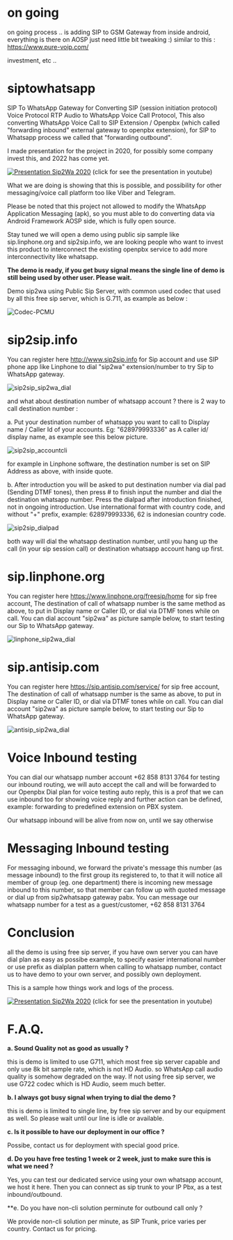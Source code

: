 # on going

on going process .. is adding SIP to GSM Gateway from inside android, everything is there on AOSP just need little bit tweaking :) similar to this : https://www.pure-voip.com/

investment, etc .. 


# siptowhatsapp
SIP To WhatsApp Gateway for Converting SIP (session initiation protocol) Voice Protocol RTP Audio to WhatsApp Voice Call Protocol,
This also converting WhatsApp Voice Call to SIP Extension / Openpbx (which called "forwarding inbound" external gateway to openpbx extension), for SIP to Whatsapp process we called that "forwarding outbound".

I made presentation for the project in 2020, for possibly some company invest this, and 2022 has come yet.

[![Presentation Sip2Wa 2020](https://img.youtube.com/vi/_dznZM47sLs/0.jpg)](https://www.youtube.com/watch?v=_dznZM47sLs)
(click for see the presentation in youtube)

What we are doing is showing that this is possible, and possibility for other messaging/voice call platform too like Viber and Telegram.

Please be noted that this project not allowed to modify the WhatsApp Application Messaging (apk), so you must able to do converting data via Android Framework AOSP side, which is fully open source.

Stay tuned we will open a demo using public sip sample like sip.linphone.org and sip2sip.info, we are looking people who want to invest this product to interconnect the existing openpbx service to add more interconnectivity like whatsapp.

**The demo is ready, if you get busy signal means the single line of demo is still being used by other user. Please wait.**

Demo sip2wa using Public Sip Server, with common used codec that used by all this free sip server, which is G.711, as example as below :

![Codec-PCMU](https://user-images.githubusercontent.com/551532/172825437-55db476f-3f6c-4be2-b882-32101d9bc4dc.png)



# sip2sip.info

You can register here http://www.sip2sip.info for Sip account and use SIP phone app like Linphone to dial "sip2wa" extension/number to try Sip to WhatsApp gateway.

![sip2sip_sip2wa_dial](https://user-images.githubusercontent.com/551532/172806138-b3708740-50b1-4db7-ad48-b2e7508e66ce.png)

and what about destination number of whatsapp account ? 
there is 2 way to call destination number :

a. Put your destination number of whatsapp you want to call to Display name / Caller Id of your accounts. Eg: "628979993336" as A caller id/ display name, as example see this below picture. 

![sip2sip_accountcli](https://user-images.githubusercontent.com/551532/172806660-4220fdb5-1d0a-44b0-8d0d-90c9b49cb4ea.png)

for example in Linphone software, the destination number is set on SIP Address as above, with inside quote.

b. After introduction you will be asked to put destination number via dial pad (Sending DTMF tones), then press # to finish input the number and dial the destination whatsapp number. Press the dialpad after introduction finished, not in ongoing introduction. Use international format with country code, and without "+" prefix, example: 628979993336, 62 is indonesian country code.

![sip2sip_dialpad](https://user-images.githubusercontent.com/551532/172807341-98538408-9ff8-4001-b42c-6047481f5206.png)


both way will dial the whatsapp destination number, until you hang up the call (in your sip session call) or destination whatsapp account hang up first.


# sip.linphone.org

You can register here https://www.linphone.org/freesip/home for sip free account,
The destination of call of whatsapp number is the same method as above, to put in Display name or Caller ID, or dial via DTMF tones while on call. You can dial account "sip2wa" as picture sample below, to start testing our Sip to WhatsApp gateway.

![linphone_sip2wa_dial](https://user-images.githubusercontent.com/551532/172809395-e875c9ab-c364-433a-9be4-7b061e93c4df.png)


# sip.antisip.com

You can register here https://sip.antisip.com/service/ for sip free account,
The destination of call of whatsapp number is the same as above, to put in Display name or Caller ID, or dial via DTMF tones while on call. You can dial account "sip2wa" as picture sample below, to start testing our Sip to WhatsApp gateway.

![antisip_sip2wa_dial](https://user-images.githubusercontent.com/551532/172822728-898d5fbd-3aff-4b22-9cc7-68946fcab15c.png)

# Voice Inbound testing

You can dial our whatsapp number account +62 858 8131 3764 for testing our inbound routing, we will auto accept the call and will be forwarded to our Openpbx Dial plan for voice testing auto reply, this is a prof that we can use inbound too for showing voice reply and further action can be defined, example: forwarding to predefined extension on PBX system.

Our whatsapp inbound will be alive from now on, until we say otherwise


# Messaging Inbound testing

For messaging inbound, we forward the private's message this number (as message inbound) to the first group its registered to, to that it will notice all member of group (eg. one department) there is incoming new message inbound to this number, so that member can follow up with quoted message or dial up from sip2whatsapp gateway pabx. You can message our whatsapp number for a test as a guest/customer, +62 858 8131 3764 





# Conclusion

all the demo is using free sip server, if you have own server you can have dial plan as easy as possibe example, to specify easier international number or use prefix as dialplan pattern when calling to whatsapp number, contact us to have demo to your own server, and possibly own deployment.

This is a sample how things work and logs of the process.

[![Presentation Sip2Wa 2020](https://img.youtube.com/vi/k79D6ZYYMzg/0.jpg)](https://www.youtube.com/watch?v=k79D6ZYYMzg)
(click for see the presentation in youtube)


# F.A.Q.

**a. Sound Quality not as good as usually ?**

this is demo is limited to use G711, which most free sip server capable and only use 8k bit sample rate, which is not HD Audio. so WhatsApp call audio quality is somehow degraded on the way. If not using free sip server, we use G722 codec which is HD Audio, seem much better.

**b. I always got busy signal when trying to dial the demo ?**

this is demo is limited to single line, by free sip server and by our equipment as well. So please wait until our line is idle or available.

**c. Is it possible to have our deployment in our office ?**

Possibe, contact us for deployment with special good price.

**d. Do you have free testing 1 week or 2 week, just to make sure this is what we need ?**

Yes, you can test our dedicated service using your own whatsapp account, we host it here. Then you can connect as sip trunk to your IP Pbx, as a test inbound/outbound.

**e. Do you have non-cli solution perminute for outbound call only ?

We provide non-cli solution per minute, as SIP Trunk, price varies per country. Contact us for pricing.





